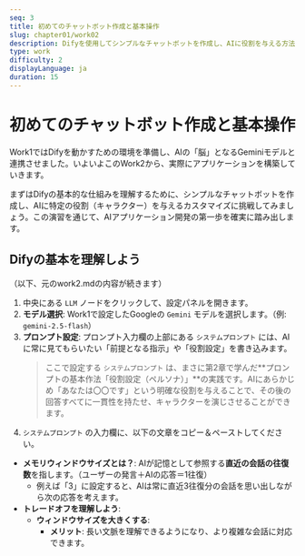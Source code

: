 ```yaml
---
seq: 3
title: 初めてのチャットボット作成と基本操作
slug: chapter01/work02
description: Difyを使用してシンプルなチャットボットを作成し、AIに役割を与える方法を学ぶ
type: work
difficulty: 2
displayLanguage: ja
duration: 15
---
```


# 初めてのチャットボット作成と基本操作

Work1ではDifyを動かすための環境を準備し、AIの「脳」となるGeminiモデルと連携させました。いよいよこのWork2から、実際にアプリケーションを構築していきます。

まずはDifyの基本的な仕組みを理解するために、シンプルなチャットボットを作成し、AIに特定の役割（キャラクター）を与えるカスタマイズに挑戦してみましょう。この演習を通じて、AIアプリケーション開発の第一歩を確実に踏み出します。

## Difyの基本を理解しよう

（以下、元のwork2.mdの内容が続きます）

1.  中央にある `LLM` ノードをクリックして、設定パネルを開きます。
2.  **モデル選択**: Work1で設定したGoogleの `Gemini` モデルを選択します。（例: `gemini-2.5-flash`）
3.  **プロンプト設定**: プロンプト入力欄の上部にある `システムプロンプト` には、AIに常に見てもらいたい「前提となる指示」や「役割設定」を書き込みます。
    > ここで設定する `システムプロンプト` は、まさに第2章で学んだ**プロンプトの基本作法「役割設定（ペルソナ）」**の実践です。AIにあらかじめ「あなたは〇〇です」という明確な役割を与えることで、その後の回答すべてに一貫性を持たせ、キャラクターを演じさせることができます。
4.  `システムプロンプト` の入力欄に、以下の文章をコピー＆ペーストしてください。

* **メモリウィンドウサイズとは？**: AIが記憶として参照する**直近の会話の往復数**を指します。（ユーザーの発言＋AIの応答＝1往復）
    * 例えば「3」に設定すると、AIは常に直近3往復分の会話を思い出しながら次の応答を考えます。
* **トレードオフを理解しよう**:
    * **ウィンドウサイズを大きくする**:
        * **メリット**: 長い文脈を理解できるようになり、より複雑な会話に対応できます。
